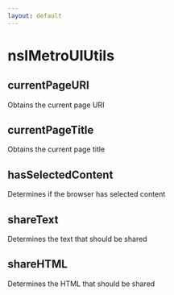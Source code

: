 ```yaml
---
layout: default
---
```


# nsIMetroUIUtils #

## currentPageURI ##

Obtains the current page URI


## currentPageTitle ##

Obtains the current page title


## hasSelectedContent ##

Determines if the browser has selected content


## shareText ##

Determines the text that should be shared


## shareHTML ##

Determines the HTML that should be shared

